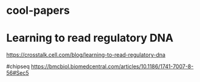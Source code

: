 # cool-papers

# Learning to read regulatory DNA
https://crosstalk.cell.com/blog/learning-to-read-regulatory-dna

#chipseq 
https://bmcbiol.biomedcentral.com/articles/10.1186/1741-7007-8-56#Sec5
